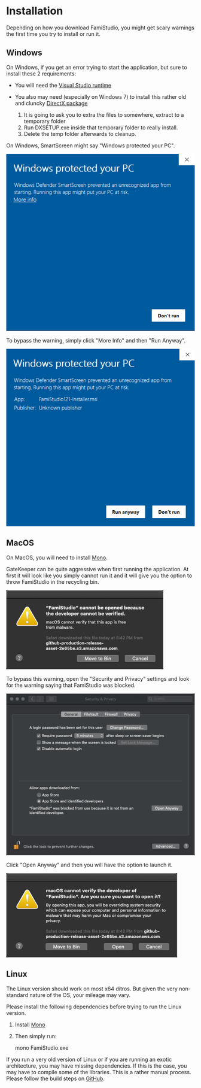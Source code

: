 # Installation

Depending on how you download FamiStudio, you might get scary warnings the first time you try to install or run it.

## Windows

On Windows, if you get an error trying to start the application, but sure to install these 2 requirements:

* You will need the [Visual Studio runtime](https://aka.ms/vs/16/release/vc_redist.x86.exe)
* You also may need (especially on Windows 7) to install this rather old and cluncky [DirectX package](https://www.microsoft.com/en-us/download/confirmation.aspx?id=8109)

	1. It is going to ask you to extra the files to somewhere, extract to a temporary folder
	2. Run DXSETUP.exe inside that temporary folder to really install.
	3. Delete the temp folder afterwards to cleanup.

On Windows, SmartScreen might say "Windows protected your PC".

![](images/SmartScreen1.png#center)

To bypass the warning, simply click "More Info" and then "Run Anyway".
 
![](images/SmartScreen2.png#center)

## MacOS

On MacOS, you will need to install [Mono](https://www.mono-project.com/download/stable/#download-mac).

GateKeeper can be quite aggressive when first running the application. At first it will look like you simply cannot run it and it will give you the option to throw FamiStudio in the recycling bin.

![](images/GateKeeper1.png#center)

To bypass this warning, open the "Security and Privacy" settings and look for the warning saying that FamiStudio was blocked. 

![](images/GateKeeper2.png#center)

Click "Open Anyway" and then you will have the option to launch it.

![](images/GateKeeper3.png#center)

## Linux

The Linux version should work on most x64 ditros. But given the very non-standard nature of the OS, your mileage may vary.

Please install the following dependencies before trying to run the Linux version.

1. Install [Mono](https://www.mono-project.com/download/stable/#download-lin)

2. Then simply run:

    mono FamiStudio.exe

If you run a very old version of Linux or if you are running an exotic architecture, you may have missing dependencies. If this is the case, you may have to compile some of the libraries. This is a rather manual process. Please follow the build steps on [GitHub](https://github.com/BleuBleu/FamiStudio). 
